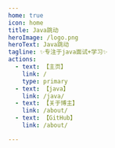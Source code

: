 ```yaml
---
home: true
icon: home
title: Java跳动
heroImage: /logo.png
heroText: Java跳动
tagline: ✨专注于java面试+学习✨
actions:
  - text: 【主页】
    link: /
    type: primary
  - text: 【java】
    link: /java/
  - text: 【关于博主】
    link: /about/
  - text: 【GitHub】
    link: /about/

---
```


